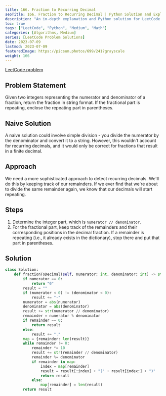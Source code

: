 ```yaml
---
title: 166. Fraction to Recurring Decimal
seoTitle: 166. Fraction to Recurring Decimal | Python Solution and Explanation
description: "An in-depth explanation and Python solution for LeetCode problem 166: Fraction to Recurring Decimal"
toc: true
tags: ["LeetCode", "Python", "Medium", "Math"]
categories: [Algorithms, Medium]
series: [LeetCode Problem Solutions]
date: 2023-07-09
lastmod: 2023-07-09
featuredImage: https://picsum.photos/699/241?grayscale
weight: 166
---
```


[LeetCode problem](https://leetcode.com/problems/fraction-to-recurring-decimal/)

## Problem Statement

Given two integers representing the numerator and denominator of a fraction, return the fraction in string format. If the fractional part is repeating, enclose the repeating part in parentheses.

## Naive Solution

A naive solution could involve simple division - you divide the numerator by the denominator and convert it to a string. However, this wouldn't account for recurring decimals, and it would only be correct for fractions that result in a finite decimal.

## Approach

We need a more sophisticated approach to detect recurring decimals. We'll do this by keeping track of our remainders. If we ever find that we're about to divide the same remainder again, we know that our decimals will start repeating.

## Steps

1. Determine the integer part, which is `numerator // denominator`.
2. For the fractional part, keep track of the remainders and their corresponding positions in the decimal fraction. If a remainder is repeating (i.e., it already exists in the dictionary), stop there and put that part in parentheses.

## Solution

```python
class Solution:
    def fractionToDecimal(self, numerator: int, denominator: int) -> str:
        if numerator == 0:
            return "0"
        result = ""
        if (numerator < 0) != (denominator < 0):
            result += "-"
        numerator = abs(numerator)
        denominator = abs(denominator)
        result += str(numerator // denominator)
        remainder = numerator % denominator
        if remainder == 0:
            return result
        else:
            result += "."
        map = {remainder: len(result)}
        while remainder != 0:
            remainder *= 10
            result += str(remainder // denominator)
            remainder %= denominator
            if remainder in map:
                index = map[remainder]
                result = result[:index] + "(" + result[index:] + ")"
                return result
            else:
                map[remainder] = len(result)
        return result
```
